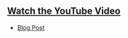 ## [Watch the YouTube Video](https://www.youtube.com/watch?v=xigq3L_YfWo)

* [Blog Post](https://dba2o.wordpress.com/2019/08/26/copy-from-on-prem-to-azure-sql-with-azure-data-factory-%F0%9F%93%BA/)
